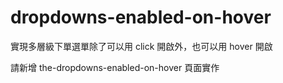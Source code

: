 # dropdowns-enabled-on-hover

實現多層級下單選單除了可以用 click 開啟外，也可以用 hover 開啟

請新增 the-dropdowns-enabled-on-hover 頁面實作